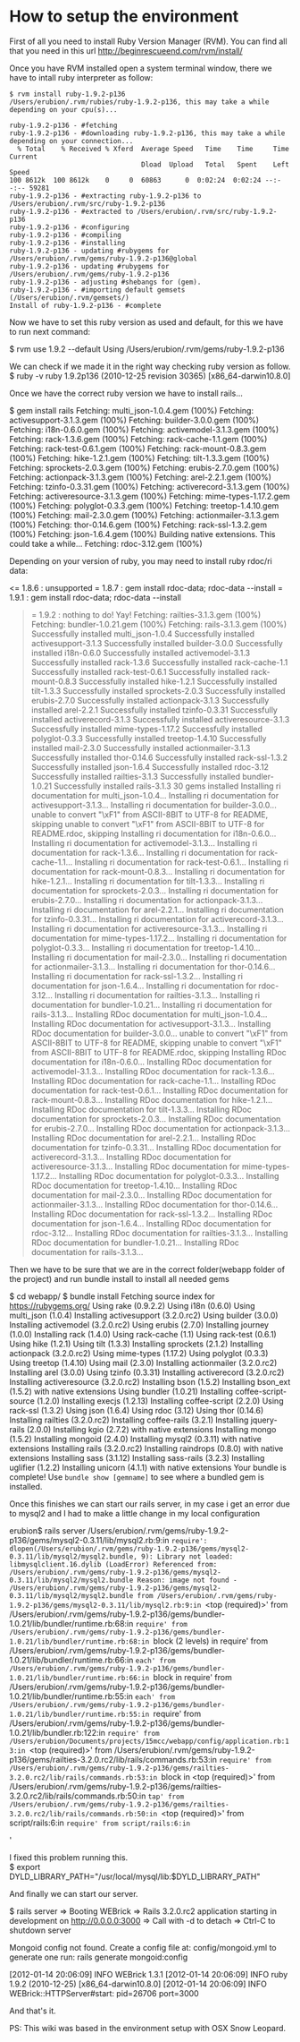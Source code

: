 How to setup the environment
============================

First of all you need to install Ruby Version Manager (RVM). You can find all that you need in this url http://beginrescueend.com/rvm/install/

Once you have RVM installed open a system terminal window, there we have to intall ruby interpreter as follow:

```shell
$ rvm install ruby-1.9.2-p136
/Users/erubion/.rvm/rubies/ruby-1.9.2-p136, this may take a while depending on your cpu(s)...

ruby-1.9.2-p136 - #fetching 
ruby-1.9.2-p136 - #downloading ruby-1.9.2-p136, this may take a while depending on your connection...
  % Total    % Received % Xferd  Average Speed   Time    Time     Time  Current
                                 Dload  Upload   Total   Spent    Left  Speed
100 8612k  100 8612k    0     0  60863      0  0:02:24  0:02:24 --:--:-- 59281
ruby-1.9.2-p136 - #extracting ruby-1.9.2-p136 to /Users/erubion/.rvm/src/ruby-1.9.2-p136
ruby-1.9.2-p136 - #extracted to /Users/erubion/.rvm/src/ruby-1.9.2-p136
ruby-1.9.2-p136 - #configuring 
ruby-1.9.2-p136 - #compiling 
ruby-1.9.2-p136 - #installing 
ruby-1.9.2-p136 - updating #rubygems for /Users/erubion/.rvm/gems/ruby-1.9.2-p136@global
ruby-1.9.2-p136 - updating #rubygems for /Users/erubion/.rvm/gems/ruby-1.9.2-p136
ruby-1.9.2-p136 - adjusting #shebangs for (gem).
ruby-1.9.2-p136 - #importing default gemsets (/Users/erubion/.rvm/gemsets/)
Install of ruby-1.9.2-p136 - #complete 
```

Now we have to set this ruby version as used and default, for this we have to run next command:

$ rvm use 1.9.2 --default
  Using /Users/erubion/.rvm/gems/ruby-1.9.2-p136

We can check if we made it in the right way checking ruby version as follow.
  $ ruby -v
  ruby 1.9.2p136 (2010-12-25 revision 30365) [x86_64-darwin10.8.0]

Once we have the correct ruby version we have to install rails...

  $ gem install rails
  Fetching: multi_json-1.0.4.gem (100%)
  Fetching: activesupport-3.1.3.gem (100%)
  Fetching: builder-3.0.0.gem (100%)
  Fetching: i18n-0.6.0.gem (100%)
  Fetching: activemodel-3.1.3.gem (100%)
  Fetching: rack-1.3.6.gem (100%)
  Fetching: rack-cache-1.1.gem (100%)
  Fetching: rack-test-0.6.1.gem (100%)
  Fetching: rack-mount-0.8.3.gem (100%)
  Fetching: hike-1.2.1.gem (100%)
  Fetching: tilt-1.3.3.gem (100%)
  Fetching: sprockets-2.0.3.gem (100%)
  Fetching: erubis-2.7.0.gem (100%)
  Fetching: actionpack-3.1.3.gem (100%)
  Fetching: arel-2.2.1.gem (100%)
  Fetching: tzinfo-0.3.31.gem (100%)
  Fetching: activerecord-3.1.3.gem (100%)
  Fetching: activeresource-3.1.3.gem (100%)
  Fetching: mime-types-1.17.2.gem (100%)
  Fetching: polyglot-0.3.3.gem (100%)
  Fetching: treetop-1.4.10.gem (100%)
  Fetching: mail-2.3.0.gem (100%)
  Fetching: actionmailer-3.1.3.gem (100%)
  Fetching: thor-0.14.6.gem (100%)
  Fetching: rack-ssl-1.3.2.gem (100%)
  Fetching: json-1.6.4.gem (100%)
  Building native extensions.  This could take a while...
  Fetching: rdoc-3.12.gem (100%)

Depending on your version of ruby, you may need to install ruby rdoc/ri data:

  <= 1.8.6 : unsupported
   = 1.8.7 : gem install rdoc-data; rdoc-data --install
   = 1.9.1 : gem install rdoc-data; rdoc-data --install
  >= 1.9.2 : nothing to do! Yay!
  Fetching: railties-3.1.3.gem (100%)        
  Fetching: bundler-1.0.21.gem (100%)
  Fetching: rails-3.1.3.gem (100%)
  Successfully installed multi_json-1.0.4
  Successfully installed activesupport-3.1.3
  Successfully installed builder-3.0.0
  Successfully installed i18n-0.6.0
  Successfully installed activemodel-3.1.3
  Successfully installed rack-1.3.6
  Successfully installed rack-cache-1.1
  Successfully installed rack-test-0.6.1
  Successfully installed rack-mount-0.8.3
  Successfully installed hike-1.2.1
  Successfully installed tilt-1.3.3
  Successfully installed sprockets-2.0.3
  Successfully installed erubis-2.7.0
  Successfully installed actionpack-3.1.3
  Successfully installed arel-2.2.1
  Successfully installed tzinfo-0.3.31
  Successfully installed activerecord-3.1.3
  Successfully installed activeresource-3.1.3
  Successfully installed mime-types-1.17.2
  Successfully installed polyglot-0.3.3
  Successfully installed treetop-1.4.10
  Successfully installed mail-2.3.0
  Successfully installed actionmailer-3.1.3
  Successfully installed thor-0.14.6
  Successfully installed rack-ssl-1.3.2
  Successfully installed json-1.6.4
  Successfully installed rdoc-3.12
  Successfully installed railties-3.1.3
  Successfully installed bundler-1.0.21
  Successfully installed rails-3.1.3
  30 gems installed
  Installing ri documentation for multi_json-1.0.4...
  Installing ri documentation for activesupport-3.1.3...
  Installing ri documentation for builder-3.0.0...
  unable to convert "\xF1" from ASCII-8BIT to UTF-8 for README, skipping
  unable to convert "\xF1" from ASCII-8BIT to UTF-8 for README.rdoc, skipping
  Installing ri documentation for i18n-0.6.0...
  Installing ri documentation for activemodel-3.1.3...
  Installing ri documentation for rack-1.3.6...
  Installing ri documentation for rack-cache-1.1...
  Installing ri documentation for rack-test-0.6.1...
  Installing ri documentation for rack-mount-0.8.3...
  Installing ri documentation for hike-1.2.1...
  Installing ri documentation for tilt-1.3.3...
  Installing ri documentation for sprockets-2.0.3...
  Installing ri documentation for erubis-2.7.0...
  Installing ri documentation for actionpack-3.1.3...
  Installing ri documentation for arel-2.2.1...
  Installing ri documentation for tzinfo-0.3.31...
  Installing ri documentation for activerecord-3.1.3...
  Installing ri documentation for activeresource-3.1.3...
  Installing ri documentation for mime-types-1.17.2...
  Installing ri documentation for polyglot-0.3.3...
  Installing ri documentation for treetop-1.4.10...
  Installing ri documentation for mail-2.3.0...
  Installing ri documentation for actionmailer-3.1.3...
  Installing ri documentation for thor-0.14.6...
  Installing ri documentation for rack-ssl-1.3.2...
  Installing ri documentation for json-1.6.4...
  Installing ri documentation for rdoc-3.12...
  Installing ri documentation for railties-3.1.3...
  Installing ri documentation for bundler-1.0.21...
  Installing ri documentation for rails-3.1.3...
  Installing RDoc documentation for multi_json-1.0.4...
  Installing RDoc documentation for activesupport-3.1.3...
  Installing RDoc documentation for builder-3.0.0...
  unable to convert "\xF1" from ASCII-8BIT to UTF-8 for README, skipping
  unable to convert "\xF1" from ASCII-8BIT to UTF-8 for README.rdoc, skipping
  Installing RDoc documentation for i18n-0.6.0...
  Installing RDoc documentation for activemodel-3.1.3...
  Installing RDoc documentation for rack-1.3.6...
  Installing RDoc documentation for rack-cache-1.1...
  Installing RDoc documentation for rack-test-0.6.1...
  Installing RDoc documentation for rack-mount-0.8.3...
  Installing RDoc documentation for hike-1.2.1...
  Installing RDoc documentation for tilt-1.3.3...
  Installing RDoc documentation for sprockets-2.0.3...
  Installing RDoc documentation for erubis-2.7.0...
  Installing RDoc documentation for actionpack-3.1.3...
  Installing RDoc documentation for arel-2.2.1...
  Installing RDoc documentation for tzinfo-0.3.31...
  Installing RDoc documentation for activerecord-3.1.3...
  Installing RDoc documentation for activeresource-3.1.3...
  Installing RDoc documentation for mime-types-1.17.2...
  Installing RDoc documentation for polyglot-0.3.3...
  Installing RDoc documentation for treetop-1.4.10...
  Installing RDoc documentation for mail-2.3.0...
  Installing RDoc documentation for actionmailer-3.1.3...
  Installing RDoc documentation for thor-0.14.6...
  Installing RDoc documentation for rack-ssl-1.3.2...
  Installing RDoc documentation for json-1.6.4...
  Installing RDoc documentation for rdoc-3.12...
  Installing RDoc documentation for railties-3.1.3...
  Installing RDoc documentation for bundler-1.0.21...
  Installing RDoc documentation for rails-3.1.3...

Then we have to be sure that we are in the correct folder(webapp folder of the project) and run bundle install to install all needed gems

  $ cd webapp/
  $ bundle install
  Fetching source index for https://rubygems.org/
  Using rake (0.9.2.2) 
  Using i18n (0.6.0) 
  Using multi_json (1.0.4) 
  Installing activesupport (3.2.0.rc2) 
  Using builder (3.0.0) 
  Installing activemodel (3.2.0.rc2) 
  Using erubis (2.7.0) 
  Installing journey (1.0.0) 
  Installing rack (1.4.0) 
  Using rack-cache (1.1) 
  Using rack-test (0.6.1) 
  Using hike (1.2.1) 
  Using tilt (1.3.3) 
  Installing sprockets (2.1.2) 
  Installing actionpack (3.2.0.rc2) 
  Using mime-types (1.17.2) 
  Using polyglot (0.3.3) 
  Using treetop (1.4.10) 
  Using mail (2.3.0) 
  Installing actionmailer (3.2.0.rc2) 
  Installing arel (3.0.0) 
  Using tzinfo (0.3.31) 
  Installing activerecord (3.2.0.rc2) 
  Installing activeresource (3.2.0.rc2) 
  Installing bson (1.5.2) 
  Installing bson_ext (1.5.2) with native extensions 
  Using bundler (1.0.21) 
  Installing coffee-script-source (1.2.0) 
  Installing execjs (1.2.13) 
  Installing coffee-script (2.2.0) 
  Using rack-ssl (1.3.2) 
  Using json (1.6.4) 
  Using rdoc (3.12) 
  Using thor (0.14.6) 
  Installing railties (3.2.0.rc2) 
  Installing coffee-rails (3.2.1) 
  Installing jquery-rails (2.0.0) 
  Installing kgio (2.7.2) with native extensions 
  Installing mongo (1.5.2) 
  Installing mongoid (2.4.0) 
  Installing mysql2 (0.3.11) with native extensions 
  Installing rails (3.2.0.rc2) 
  Installing raindrops (0.8.0) with native extensions 
  Installing sass (3.1.12) 
  Installing sass-rails (3.2.3) 
  Installing uglifier (1.2.2) 
  Installing unicorn (4.1.1) with native extensions 
  Your bundle is complete! Use `bundle show [gemname]` to see where a bundled gem is installed.

Once this finishes we can start our rails server, in my case i get an error due to mysql2 and I had to make a little change in my local configuration

erubion$ rails server
/Users/erubion/.rvm/gems/ruby-1.9.2-p136/gems/mysql2-0.3.11/lib/mysql2.rb:9:in `require': dlopen(/Users/erubion/.rvm/gems/ruby-1.9.2-p136/gems/mysql2-0.3.11/lib/mysql2/mysql2.bundle, 9): Library not loaded: libmysqlclient.16.dylib (LoadError)
  Referenced from: /Users/erubion/.rvm/gems/ruby-1.9.2-p136/gems/mysql2-0.3.11/lib/mysql2/mysql2.bundle
  Reason: image not found - /Users/erubion/.rvm/gems/ruby-1.9.2-p136/gems/mysql2-0.3.11/lib/mysql2/mysql2.bundle
  from /Users/erubion/.rvm/gems/ruby-1.9.2-p136/gems/mysql2-0.3.11/lib/mysql2.rb:9:in `<top (required)>'
	from /Users/erubion/.rvm/gems/ruby-1.9.2-p136/gems/bundler-1.0.21/lib/bundler/runtime.rb:68:in `require'
	from /Users/erubion/.rvm/gems/ruby-1.9.2-p136/gems/bundler-1.0.21/lib/bundler/runtime.rb:68:in `block (2 levels) in require'
	from /Users/erubion/.rvm/gems/ruby-1.9.2-p136/gems/bundler-1.0.21/lib/bundler/runtime.rb:66:in `each'
	from /Users/erubion/.rvm/gems/ruby-1.9.2-p136/gems/bundler-1.0.21/lib/bundler/runtime.rb:66:in `block in require'
	from /Users/erubion/.rvm/gems/ruby-1.9.2-p136/gems/bundler-1.0.21/lib/bundler/runtime.rb:55:in `each'
	from /Users/erubion/.rvm/gems/ruby-1.9.2-p136/gems/bundler-1.0.21/lib/bundler/runtime.rb:55:in `require'
	from /Users/erubion/.rvm/gems/ruby-1.9.2-p136/gems/bundler-1.0.21/lib/bundler.rb:122:in `require'
	from /Users/erubion/Documents/projects/15mcc/webapp/config/application.rb:13:in `<top (required)>'
	from /Users/erubion/.rvm/gems/ruby-1.9.2-p136/gems/railties-3.2.0.rc2/lib/rails/commands.rb:53:in `require'
	from /Users/erubion/.rvm/gems/ruby-1.9.2-p136/gems/railties-3.2.0.rc2/lib/rails/commands.rb:53:in `block in <top (required)>'
	from /Users/erubion/.rvm/gems/ruby-1.9.2-p136/gems/railties-3.2.0.rc2/lib/rails/commands.rb:50:in `tap'
	from /Users/erubion/.rvm/gems/ruby-1.9.2-p136/gems/railties-3.2.0.rc2/lib/rails/commands.rb:50:in `<top (required)>'
	from script/rails:6:in `require'
	from script/rails:6:in `<main>'



I fixed this problem running this.	
  $ export DYLD_LIBRARY_PATH="/usr/local/mysql/lib:$DYLD_LIBRARY_PATH"

And finally we can start our server. 

  $ rails server
  => Booting WEBrick
  => Rails 3.2.0.rc2 application starting in development on http://0.0.0.0:3000
  => Call with -d to detach
  => Ctrl-C to shutdown server
  
  Mongoid config not found. Create a config file at: config/mongoid.yml
  to generate one run: rails generate mongoid:config
  
  [2012-01-14 20:06:09] INFO  WEBrick 1.3.1
  [2012-01-14 20:06:09] INFO  ruby 1.9.2 (2010-12-25) [x86_64-darwin10.8.0]
  [2012-01-14 20:06:09] INFO  WEBrick::HTTPServer#start: pid=26706 port=3000


And that's it.

PS: This wiki was based in the environment setup with OSX Snow Leopard.
